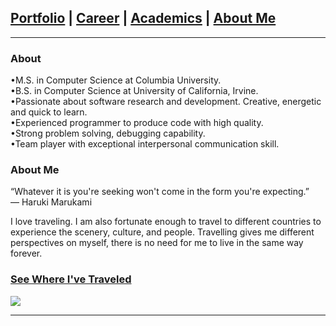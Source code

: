 ## [Portfolio](https://yizhuowu.github.io/) | [Career](https://yizhuowu.github.io/career) | [Academics](https://yizhuowu.github.io/) | [About Me](https://yizhuowu.github.io/)
---

### About

•M.S. in Computer Science at Columbia University.<br>
•B.S. in Computer Science at University of California, Irvine.<br>
•Passionate about software research and development. Creative, energetic and quick to learn.<br>
•Experienced programmer to produce code with high quality.<br>
•Strong problem solving, debugging capability.<br>
•Team player with exceptional interpersonal communication skill.<br>

### About Me

“Whatever it is you're seeking won't come in the form you're expecting.”<br>
― Haruki Marukami<br>

I love traveling. I am also fortunate enough to travel to different countries to experience the scenery, culture, and people. Travelling gives me different perspectives on myself, there is no need for me to live in the same way forever.<br>

### [See Where I've Traveled](https://yizhuowu.github.io/travel)
<img src="images/travel/nz_1.png"/>

---
